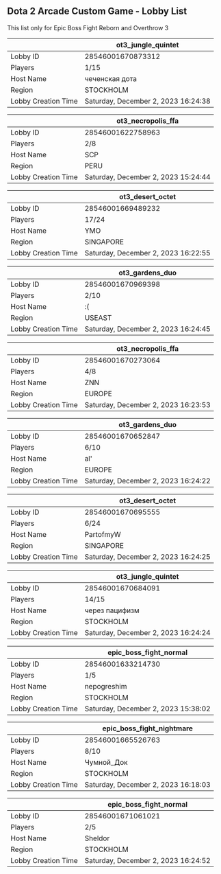 ## Dota 2 Arcade Custom Game - Lobby List

This list only for Epic Boss Fight Reborn and Overthrow 3

|  | ot3_jungle_quintet |
| ------ | ------ |
| Lobby ID | 28546001670873312 |
| Players | 1/15 |
| Host Name | чеченская дота |
| Region | STOCKHOLM |
| Lobby Creation Time | Saturday, December 2, 2023 16:24:38 |


|  | ot3_necropolis_ffa |
| ------ | ------ |
| Lobby ID | 28546001622758963 |
| Players | 2/8 |
| Host Name | SCP |
| Region | PERU |
| Lobby Creation Time | Saturday, December 2, 2023 15:24:44 |


|  | ot3_desert_octet |
| ------ | ------ |
| Lobby ID | 28546001669489232 |
| Players | 17/24 |
| Host Name | YMO |
| Region | SINGAPORE |
| Lobby Creation Time | Saturday, December 2, 2023 16:22:55 |


|  | ot3_gardens_duo |
| ------ | ------ |
| Lobby ID | 28546001670969398 |
| Players | 2/10 |
| Host Name | :( |
| Region | USEAST |
| Lobby Creation Time | Saturday, December 2, 2023 16:24:45 |


|  | ot3_necropolis_ffa |
| ------ | ------ |
| Lobby ID | 28546001670273064 |
| Players | 4/8 |
| Host Name | ZNN |
| Region | EUROPE |
| Lobby Creation Time | Saturday, December 2, 2023 16:23:53 |


|  | ot3_gardens_duo |
| ------ | ------ |
| Lobby ID | 28546001670652847 |
| Players | 6/10 |
| Host Name | al' |
| Region | EUROPE |
| Lobby Creation Time | Saturday, December 2, 2023 16:24:22 |


|  | ot3_desert_octet |
| ------ | ------ |
| Lobby ID | 28546001670695555 |
| Players | 6/24 |
| Host Name | PartofmyW |
| Region | SINGAPORE |
| Lobby Creation Time | Saturday, December 2, 2023 16:24:25 |


|  | ot3_jungle_quintet |
| ------ | ------ |
| Lobby ID | 28546001670684091 |
| Players | 14/15 |
| Host Name | через пацифизм |
| Region | STOCKHOLM |
| Lobby Creation Time | Saturday, December 2, 2023 16:24:24 |


|  | epic_boss_fight_normal |
| ------ | ------ |
| Lobby ID | 28546001633214730 |
| Players | 1/5 |
| Host Name | nepogreshim |
| Region | STOCKHOLM |
| Lobby Creation Time | Saturday, December 2, 2023 15:38:02 |


|  | epic_boss_fight_nightmare |
| ------ | ------ |
| Lobby ID | 28546001665526763 |
| Players | 8/10 |
| Host Name | Чумной_Док |
| Region | STOCKHOLM |
| Lobby Creation Time | Saturday, December 2, 2023 16:18:03 |


|  | epic_boss_fight_normal |
| ------ | ------ |
| Lobby ID | 28546001671061021 |
| Players | 2/5 |
| Host Name | Sheldor |
| Region | STOCKHOLM |
| Lobby Creation Time | Saturday, December 2, 2023 16:24:52 |


